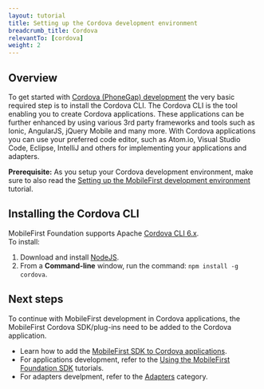 ```yaml
---
layout: tutorial
title: Setting up the Cordova development environment
breadcrumb_title: Cordova
relevantTo: [cordova]
weight: 2
---
```

## Overview
To get started with [Cordova (PhoneGap) development](https://cordova.apache.org/) the very basic required step is to install the Cordova CLI. The Cordova CLI is the tool enabling you to create Cordova applications. These applications can be further enhanced by using various 3rd party frameworks and tools such as Ionic, AngularJS, jQuery Mobile and many more. 
With Cordova applications you can use your preferred code editor, such as Atom.io, Visual Studio Code, Eclipse, IntelliJ and others for implementing your applications and adapters.

**Prerequisite:** As you setup your Cordova development environment, make sure to also read the [Setting up the MobileFirst development environment](../../installation-configuration/development/mobilefirst/) tutorial.

## Installing the Cordova CLI
MobileFirst Foundation supports Apache [Cordova CLI 6.x](https://www.npmjs.com/package/cordova).  
To install:

1. Download and install [NodeJS](https://nodejs.org/en/).
2. From a **Command-line** window, run the command: `npm install -g cordova`.

## Next steps
To continue with MobileFirst development in Cordova applications, the MobileFirst Cordova SDK/plug-ins need to be added to the Cordova application.

* Learn how to add the [MobileFirst SDK to Cordova applications](../../application-development/sdk/cordova/).
* For applications development, refer to the [Using the MobileFirst Foundation SDK](../../application-development/) tutorials.
* For adapters develpment, refer to the [Adapters](../../adapters/) category.
